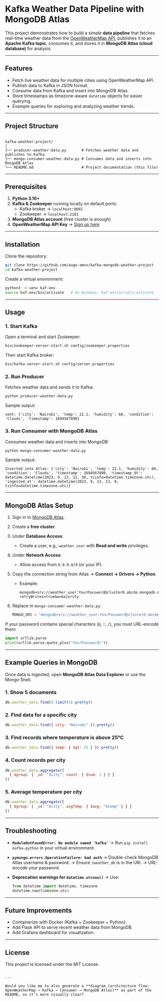 
# Kafka Weather Data Pipeline with MongoDB Atlas

This project demonstrates how to build a simple **data pipeline** that fetches real-time weather data from the [OpenWeatherMap API](https://openweathermap.org/api), publishes it to an **Apache Kafka topic**, consumes it, and stores it in **MongoDB Atlas (cloud database)** for analysis.

---

## Features
- Fetch live weather data for multiple cities using OpenWeatherMap API.
- Publish data to Kafka in JSON format.
- Consume data from Kafka and insert into MongoDB Atlas.
- Store timestamps as timezone-aware `datetime` objects for easier querying.
- Example queries for exploring and analyzing weather trends.

---

## Project Structure
```

kafka-weather-project/
│
├── producer-weather-data.py       # Fetches weather data and publishes to Kafka
├── mongo-consumer-weather-data.py # Consumes data and inserts into MongoDB Atlas
└── README.md                      # Project documentation (this file)

````

---

## Prerequisites

1. **Python 3.10+**
2. **Kafka & Zookeeper** running locally on default ports:
   - Kafka broker → `localhost:9092`
   - Zookeeper → `localhost:2181`
3. **MongoDB Atlas account** (free cluster is enough)
4. **OpenWeatherMap API Key** → [Sign up here](https://home.openweathermap.org/users/sign_up)

---

## Installation

Clone the repository:
```bash
git clone https://github.com/augo-amos/kafka-mongodb-weather-project
cd kafka-weather-project
````

Create a virtual environment:

```bash
python3 -m venv kaf-env
source kaf-env/bin/activate   # On Windows: kaf-env\Scripts\activate
```

---

## Usage

### 1. Start Kafka

Open a terminal and start Zookeeper:

```bash
bin/zookeeper-server-start.sh config/zookeeper.properties
```

Then start Kafka broker:

```bash
bin/kafka-server-start.sh config/server.properties
```

### 2. Run Producer

Fetches weather data and sends it to Kafka:

```bash
python producer-weather-data.py
```

Sample output:

```
sent: {'city': 'Nairobi', 'temp': 22.1, 'humidity': 68, 'condition': 'Clouds', 'timestamp': 1694567890}
```

### 3. Run Consumer with MongoDB Atlas

Consumes weather data and inserts into MongoDB:

```bash
python mongo-consumer-weather-data.py
```

Sample output:

```
Inserted into Atlas: {'city': 'Nairobi', 'temp': 22.1, 'humidity': 68, 'condition': 'Clouds', 'timestamp': 1694567890, 'timestamp_dt': datetime.datetime(2023, 9, 13, 12, 58, tzinfo=datetime.timezone.utc), 'ingested_at': datetime.datetime(2023, 9, 13, 13, 0, tzinfo=datetime.timezone.utc)}
```

---

## MongoDB Atlas Setup

1. Sign in to [MongoDB Atlas](https://cloud.mongodb.com).
2. Create a **free cluster**.
3. Under **Database Access**:

   * Create a user, e.g., `weather_user` with **Read and write** privileges.
4. Under **Network Access**:

   * Allow access from `0.0.0.0/0` (or your IP).
5. Copy the connection string from Atlas → **Connect → Drivers → Python**.

   * Example:

     ```
     mongodb+srv://weather_user:YourPassword@cluster0.abcde.mongodb.net/weather_db?retryWrites=true&w=majority
     ```
6. Replace in `mongo-consumer-weather-data.py`:

   ```python
   MONGO_URI = "mongodb+srv://weather_user:YourPassword@cluster0.abcde.mongodb.net/weather_db?retryWrites=true&w=majority"
   ```

If your password contains special characters (`@`, `!`, `/`), you must URL-encode them:

```python
import urllib.parse
print(urllib.parse.quote_plus("YourPassword!"))
```

---

## Example Queries in MongoDB

Once data is ingested, open **MongoDB Atlas Data Explorer** or use the Mongo Shell.

### 1. Show 5 documents

```js
db.weather_data.find().limit(5).pretty()
```

### 2. Find data for a specific city

```js
db.weather_data.find({ city: "Nairobi" }).pretty()
```

### 3. Find records where temperature is above 25°C

```js
db.weather_data.find({ temp: { $gt: 25 } }).pretty()
```

### 4. Count records per city

```js
db.weather_data.aggregate([
  { $group: { _id: "$city", count: { $sum: 1 } } }
])
```

### 5. Average temperature per city

```js
db.weather_data.aggregate([
  { $group: { _id: "$city", avgTemp: { $avg: "$temp" } } }
])
```

---

## Troubleshooting

* **`ModuleNotFoundError: No module named 'kafka'`**
  → Run `pip install kafka-python` in your virtual environment.

* **`pymongo.errors.OperationFailure: bad auth`**
  → Double-check MongoDB Atlas username & password.
  → Ensure `/weather_db` is in the URI.
  → URL-encode your password.

* **Deprecation warnings for `datetime.utcnow()`**
  → Use:

  ```python
  from datetime import datetime, timezone
  datetime.now(timezone.utc)
  ```

---

## Future Improvements

* Containerize with Docker (Kafka + Zookeeper + Python).
* Add Flask API to serve recent weather data from MongoDB.
* Add Grafana dashboard for visualization.

---

## License

This project is licensed under the MIT License.

```

---

Would you like me to also generate a **diagram (architecture flow: OpenWeatherMap → Kafka → Consumer → MongoDB Atlas)** as part of the README, so it’s more visually clear?
```
